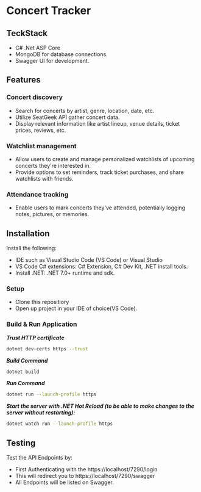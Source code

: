 # Concert Tracker

## TeckStack
- C# .Net ASP Core
- MongoDB for database connections.
- Swagger UI for development.

## Features
### Concert discovery
- Search for concerts by artist, genre, location, date, etc.
- Utilize SeatGeek API gather concert data.
- Display relevant information like artist lineup, venue details, ticket prices, reviews, etc.

### Watchlist management
- Allow users to create and manage personalized watchlists of upcoming concerts they're interested in.
- Provide options to set reminders, track ticket purchases, and share watchlists with friends.

### Attendance tracking
- Enable users to mark concerts they've attended, potentially logging notes, pictures, or memories.

## Installation
Install the following:
- IDE such as Visual Studio Code (VS Code) or Visual Studio
- VS Code C# extensions: C# Extension, C# Dev Kit, .NET install tools.
- Install .NET: .NET 7.0+ runtime and sdk.

### Setup
- Clone this repositiory
- Open up project in your IDE of choice(VS Code).

### Build & Run Application
***Trust HTTP certificate***
``` bash
dotnet dev-certs https --trust
```
***Build Command***
``` bash
dotnet build
```
***Run Command***
``` bash
dotnet run --launch-profile https
```

***Start the server with .NET Hot Reload (to be able to make changes to the server without restarting):***
``` bash
dotnet watch run --launch-profile https
```
## Testing
Test the API Endpoints by:
- First Authenticating with the https://localhost/7290/login
- This will redirect you to https://localhost/7290/swagger
- All Endpoints will be listed on Swagger. 
